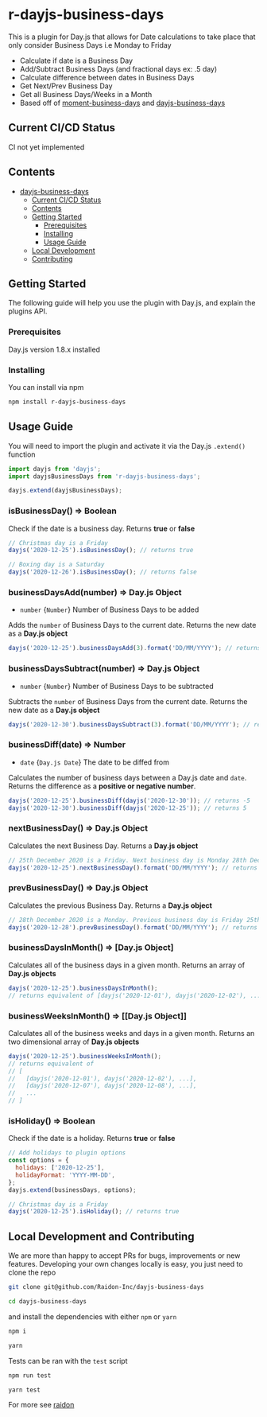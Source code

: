# r-dayjs-business-days

This is a plugin for Day.js that allows for Date calculations to take place that only consider Business Days i.e Monday to Friday

- Calculate if date is a Business Day
- Add/Subtract Business Days (and fractional days ex: .5 day)
- Calculate difference between dates in Business Days
- Get Next/Prev Business Day
- Get all Business Days/Weeks in a Month
- Based off of [moment-business-days](https://www.npmjs.com/package/moment-business-days) and [dayjs-business-days](https://www.npmjs.com/package/dayjs-business-days)

## Current CI/CD Status

CI not yet implemented

## Contents

- [dayjs-business-days](#dayjs-business-days)
  - [Current CI/CD Status](#current-cicd-status)
  - [Contents](#contents)
  - [Getting Started](#getting-started)
    - [Prerequisites](#prerequisites)
    - [Installing](#installing)
    - [Usage Guide](#usage-guide)
  - [Local Development](#local-development)
  - [Contributing](#contributing)

## Getting Started

The following guide will help you use the plugin with Day.js, and explain the plugins API.

### Prerequisites

Day.js version 1.8.x installed

### Installing

You can install via npm

```bash
npm install r-dayjs-business-days
```

## Usage Guide

You will need to import the plugin and activate it via the Day.js `.extend()` function

```javascript
import dayjs from 'dayjs';
import dayjsBusinessDays from 'r-dayjs-business-days';

dayjs.extend(dayjsBusinessDays);
```

### isBusinessDay() => Boolean

Check if the date is a business day. Returns **true** or **false**

```javascript
// Christmas day is a Friday
dayjs('2020-12-25').isBusinessDay(); // returns true

// Boxing day is a Saturday
dayjs('2020-12-26').isBusinessDay(); // returns false
```

### businessDaysAdd(number) => Day.js Object

- `number` {`Number`} Number of Business Days to be added

Adds the `number` of Business Days to the current date. Returns the new date as a **Day.js object**

```javascript
dayjs('2020-12-25').businessDaysAdd(3).format('DD/MM/YYYY'); // returns 30/12/2020
```

### businessDaysSubtract(number) => Day.js Object

- `number` {`Number`} Number of Business Days to be subtracted

Subtracts the `number` of Business Days from the current date. Returns the new date as a **Day.js object**

```javascript
dayjs('2020-12-30').businessDaysSubtract(3).format('DD/MM/YYYY'); // returns 25/12/2020
```

### businessDiff(date) => Number

- `date` {`Day.js Date`} The date to be diffed from

Calculates the number of business days between a Day.js date and `date`. Returns the difference as a **positive or negative number**.

```javascript
dayjs('2020-12-25').businessDiff(dayjs('2020-12-30')); // returns -5
dayjs('2020-12-30').businessDiff(dayjs('2020-12-25')); // returns 5
```

### nextBusinessDay() => Day.js Object

Calculates the next Business Day. Returns a **Day.js object**

```javascript
// 25th December 2020 is a Friday. Next business day is Monday 28th December.
dayjs('2020-12-25').nextBusinessDay().format('DD/MM/YYYY'); // returns 28/12/2020
```

### prevBusinessDay() => Day.js Object

Calculates the previous Business Day. Returns a **Day.js object**

```javascript
// 28th December 2020 is a Monday. Previous business day is Friday 25th December.
dayjs('2020-12-28').prevBusinessDay().format('DD/MM/YYYY'); // returns 25/12/2020
```

### businessDaysInMonth() => [Day.js Object]

Calculates all of the business days in a given month. Returns an array of **Day.js objects**

```javascript
dayjs('2020-12-25').businessDaysInMonth();
// returns equivalent of [dayjs('2020-12-01'), dayjs('2020-12-02'), ...]
```

### businessWeeksInMonth() => [[Day.js Object]]

Calculates all of the business weeks and days in a given month. Returns an two dimensional array of **Day.js objects**

```javascript
dayjs('2020-12-25').businessWeeksInMonth();
// returns equivalent of
// [
//   [dayjs('2020-12-01'), dayjs('2020-12-02'), ...],
//   [dayjs('2020-12-07'), dayjs('2020-12-08'), ...],
//   ...
// ]
```

### isHoliday() => Boolean

Check if the date is a holiday. Returns **true** or **false**

```javascript
// Add holidays to plugin options
const options = {
  holidays: ['2020-12-25'],
  holidayFormat: 'YYYY-MM-DD',
};
dayjs.extend(businessDays, options);

// Christmas day is a Friday
dayjs('2020-12-25').isHoliday(); // returns true
```

## Local Development and Contributing

We are more than happy to accept PRs for bugs, improvements or new features.
Developing your own changes locally is easy, you just need to clone the repo

```bash
git clone git@github.com/Raidon-Inc/dayjs-business-days

cd dayjs-business-days
```

and install the dependencies with either `npm` or `yarn`

```bash
npm i
```

```bash
yarn
```

Tests can be ran with the `test` script

```bash
npm run test
```

```bash
yarn test
```

For more see [raidon](https://raidoninc.com)
